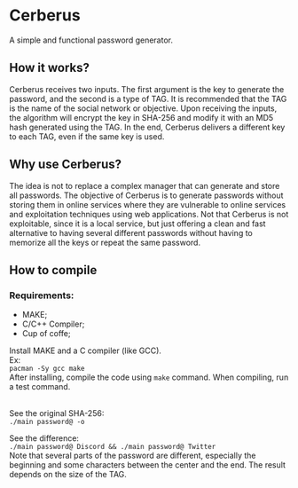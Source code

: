 # Cerberus
A simple and functional password generator.

## How it works?
Cerberus receives two inputs. The first argument is the key to generate the password, and the second is a type of TAG. It is recommended that the TAG is the name of the social network or objective. Upon receiving the inputs, the algorithm will encrypt the key in SHA-256 and modify it with an MD5 hash generated using the TAG. In the end, Cerberus delivers a different key to each TAG, even if the same key is used.

## Why use Cerberus?
The idea is not to replace a complex manager that can generate and store all passwords. The objective of Cerberus is to generate passwords without storing them in online services where they are vulnerable to online services and exploitation techniques using web applications. Not that Cerberus is not exploitable, since it is a local service, but just offering a clean and fast alternative to having several different passwords without having to memorize all the keys or repeat the same password.

## How to compile

### Requirements:
* MAKE;
* C/C++ Compiler;
* Cup of coffe;

Install MAKE and a C compiler (like GCC). <br>
Ex: <br>
`pacman -Sy gcc make` <br>
After installing, compile the code using `make` command. When compiling, run a test command. <br> <br>

See the original SHA-256: <br>
`./main password@ -o`

See the difference: <br>
`./main password@ Discord && ./main password@ Twitter` <br>
Note that several parts of the password are different, especially the beginning and some characters between the center and the end. The result depends on the size of the TAG.
